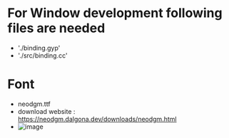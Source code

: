 # For Window development following files are needed 
- './binding.gyp'
- './src/binding.cc' 
# Font
- neodgm.ttf
- download website : https://neodgm.dalgona.dev/downloads/neodgm.html
- ![image](https://github.com/dinoduck22/snslab-code/assets/124132148/5b607f10-22d7-42fb-be9e-266e9d9e5293)
